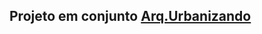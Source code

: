 ## Projeto em conjunto <a href="https://www.instagram.com/arq.urbanizando/">Arq.Urbanizando</a>

<a href="./assetsGeral\Logo.png">


